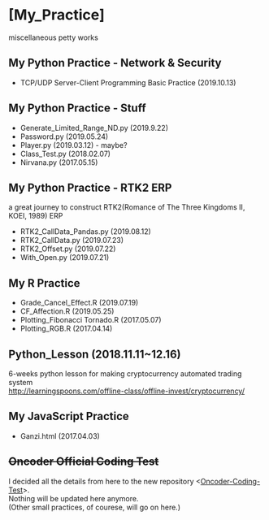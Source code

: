 # [My_Practice]
miscellaneous petty works

## My Python Practice - Network & Security
- TCP/UDP Server-Client Programming Basic Practice (2019.10.13)

## My Python Practice - Stuff
- Generate_Limited_Range_ND.py (2019.9.22)
- Password.py (2019.05.24)
- Player.py (2019.03.12) - maybe?
- Class_Test.py (2018.02.07)
- Nirvana.py (2017.05.15)

## My Python Practice - RTK2 ERP
a great journey to construct RTK2(Romance of The Three Kingdoms II, KOEI, 1989) ERP
- RTK2_CallData_Pandas.py (2019.08.12)
- RTK2_CallData.py (2019.07.23)
- RTK2_Offset.py (2019.07.22)
- With_Open.py (2019.07.21)

## My R Practice
- Grade_Cancel_Effect.R (2019.07.19)
- CF_Affection.R (2019.05.25)
- Plotting_Fibonacci Tornado.R (2017.05.07)
- Plotting_RGB.R (2017.04.14)

## Python_Lesson (2018.11.11~12.16)
6-weeks python lesson for making cryptocurrency automated trading system  
http://learningspoons.com/offline-class/offline-invest/cryptocurrency/  

## My JavaScript Practice
- Ganzi.html (2017.04.03)

## ~~Oncoder Official Coding Test~~
I decided all the details from here to the new repository <[Oncoder-Coding-Test](https://github.com/kimpro82/Oncoder-Coding-Test)>.  
Nothing will be updated here anymore.  
(Other small practices, of courese, will go on here.)
